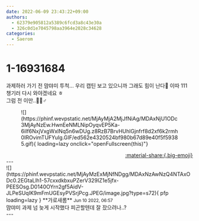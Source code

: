```yaml
---
date: 2022-06-09 23:43:22+09:00
authors:
  - 62379e905812a5389c6fcd3a8c43e30a
  - 326c0d1e7045798aa3964e2028c34628
categories:
  - Saerom
---
```


# 1-16931684

<div class="post-container" markdown="1">
<div class="content-container md-sidebar__scrollwrap" markdown="1">

과제하러 가기 전 먐먀미 투척... 우리 캡틴 보고 있으니까 그래도 힘이 난다🥰 이따 111 챙기러 다시 와야겠네요 ㅎ<br>그럼 전 이만..🙇🏻♂️
<figure markdown="1">
![](https://phinf.wevpstatic.net/MjAyMjA2MjJfNiAg/MDAxNjU1ODc3MjAyNzEw.HwnEeNMLNipOyqvEP5Ka-6iIf6NxjVxgWxlNq5n6wDUg.z8RzB7BrvHUhlGjnfrf8d2xf6k2rmh0IROvimTUFYuIg.GIF/ed562e4320524bf980b67d89e40f5f59385.gif){ loading=lazy onclick="openFullscreen(this)"}
</figure>


</div>
</div>

<div style="text-align: right;" markdown="1">
<a href="https://weverse.io/fromis9/fanpost/1-16931684" style="text-align: right;">:material-share:{.big-emoji}</a>
</div>
---

<div class="comments-container md-sidebar__scrollwrap" markdown="1">
<div class="comment" markdown="1">
<div class='id-container' markdown="1">
![](https://phinf.wevpstatic.net/MjAyMzExMjNfNDgg/MDAxNzAwNzQ4NTAxODc0.2EGtaLlh1-57cxxdkbxuPZerV329IZ1e5jfx-PEESOsg.D0140OYrn2gf5AidV-JLPeSUqIK9mFmUGEsyPVSrjPcg.JPEG/image.jpg?type=s72){ pfp loading=lazy }
**<span class="artist">가로새롬</span>** <small>Jun 10 2022, 06:57</small><br>
</div>
<div class='comment-body' markdown="1">
먐먀미 과제 넘 늦게 시작했다 피곤할텐데 잘 잤으려나..? 
</div>
</div>
</div>
---
